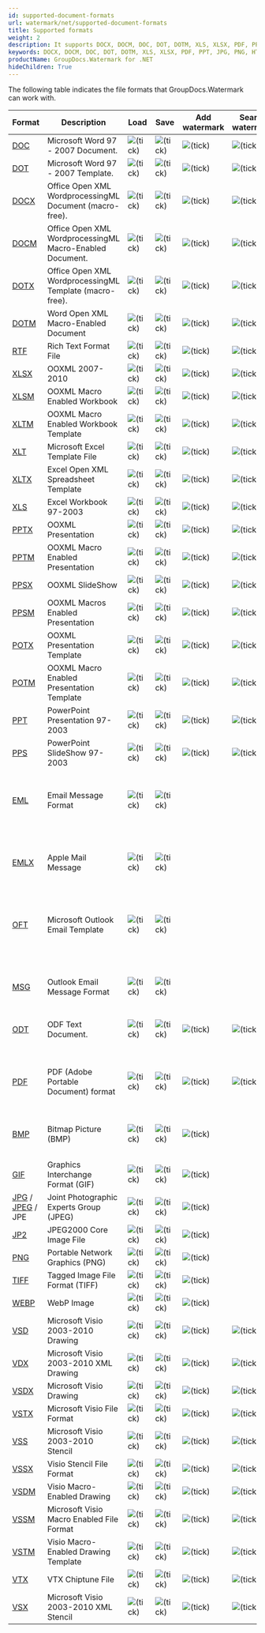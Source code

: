 ```yaml
---
id: supported-document-formats
url: watermark/net/supported-document-formats
title: Supported formats
weight: 2
description: It supports DOCX, DOCM, DOC, DOT, DOTM, XLS, XLSX, PDF, PPT, JPG, PNG, HTML, EML and many more.
keywords: DOCX, DOCM, DOC, DOT, DOTM, XLS, XLSX, PDF, PPT, JPG, PNG, HTML, EML 
productName: GroupDocs.Watermark for .NET
hideChildren: True
---
```

The following table indicates the file formats that GroupDocs.Watermark can work with.

| Format | Description | Load | Save | Add watermark | Search watermark | Remove watermark | Remarks |
| --- | --- | --- | --- | --- | --- | --- | --- |
| [DOC](https://docs.fileformat.com/word-processing/doc) | Microsoft Word 97 - 2007 Document. | ![(tick)](/watermark/net/images/check.png) | ![(tick)](/watermark/net/images/check.png) | ![(tick)](/watermark/net/images/check.png) | ![(tick)](/watermark/net/images/check.png) | ![(tick)](/watermark/net/images/check.png) |   |
| [DOT](https://docs.fileformat.com/word-processing/dot/) | Microsoft Word 97 - 2007 Template. | ![(tick)](/watermark/net/images/check.png) | ![(tick)](/watermark/net/images/check.png) | ![(tick)](/watermark/net/images/check.png) | ![(tick)](/watermark/net/images/check.png) | ![(tick)](/watermark/net/images/check.png) |   |
| [DOCX](https://docs.fileformat.com/word-processing/docx/) | Office Open XML WordprocessingML Document (macro-free). | ![(tick)](/watermark/net/images/check.png) | ![(tick)](/watermark/net/images/check.png) | ![(tick)](/watermark/net/images/check.png) | ![(tick)](/watermark/net/images/check.png) | ![(tick)](/watermark/net/images/check.png) |   |
| [DOCM](https://docs.fileformat.com/word-processing/docm/) | Office Open XML WordprocessingML Macro-Enabled Document. | ![(tick)](/watermark/net/images/check.png) | ![(tick)](/watermark/net/images/check.png) | ![(tick)](/watermark/net/images/check.png) | ![(tick)](/watermark/net/images/check.png) | ![(tick)](/watermark/net/images/check.png) |   |
| [DOTX](https://docs.fileformat.com/word-processing/dotx/) | Office Open XML WordprocessingML Template (macro-free). | ![(tick)](/watermark/net/images/check.png) | ![(tick)](/watermark/net/images/check.png) | ![(tick)](/watermark/net/images/check.png) | ![(tick)](/watermark/net/images/check.png) | ![(tick)](/watermark/net/images/check.png) |   |
| [DOTM](https://docs.fileformat.com/word-processing/dotm/) | Word Open XML Macro-Enabled Document  | ![(tick)](/watermark/net/images/check.png) | ![(tick)](/watermark/net/images/check.png) | ![(tick)](/watermark/net/images/check.png) | ![(tick)](/watermark/net/images/check.png) | ![(tick)](/watermark/net/images/check.png) |   |
| [RTF](https://docs.fileformat.com/word-processing/rtf/) | Rich Text Format File | ![(tick)](/watermark/net/images/check.png) | ![(tick)](/watermark/net/images/check.png) | ![(tick)](/watermark/net/images/check.png) | ![(tick)](/watermark/net/images/check.png) | ![(tick)](/watermark/net/images/check.png) |   |
| [XLSX](https://docs.fileformat.com/spreadsheet/xlsx/) | OOXML 2007-2010 | ![(tick)](/watermark/net/images/check.png) | ![(tick)](/watermark/net/images/check.png) | ![(tick)](/watermark/net/images/check.png) | ![(tick)](/watermark/net/images/check.png) | ![(tick)](/watermark/net/images/check.png) |   |
| [XLSM](https://docs.fileformat.com/spreadsheet/xlsm/) | OOXML Macro Enabled Workbook | ![(tick)](/watermark/net/images/check.png) | ![(tick)](/watermark/net/images/check.png) | ![(tick)](/watermark/net/images/check.png) | ![(tick)](/watermark/net/images/check.png) | ![(tick)](/watermark/net/images/check.png) |   |
| [XLTM](https://docs.fileformat.com/spreadsheet/xltm/) | OOXML Macro Enabled Workbook Template | ![(tick)](/watermark/net/images/check.png) | ![(tick)](/watermark/net/images/check.png) | ![(tick)](/watermark/net/images/check.png) | ![(tick)](/watermark/net/images/check.png) | ![(tick)](/watermark/net/images/check.png) |   |
| [XLT](https://docs.fileformat.com/spreadsheet/xlt/) | Microsoft Excel Template File | ![(tick)](/watermark/net/images/check.png) | ![(tick)](/watermark/net/images/check.png) | ![(tick)](/watermark/net/images/check.png) | ![(tick)](/watermark/net/images/check.png) | ![(tick)](/watermark/net/images/check.png) |   |
| [XLTX](https://docs.fileformat.com/spreadsheet/xltx/) | Excel Open XML Spreadsheet Template | ![(tick)](/watermark/net/images/check.png) | ![(tick)](/watermark/net/images/check.png) | ![(tick)](/watermark/net/images/check.png) | ![(tick)](/watermark/net/images/check.png) | ![(tick)](/watermark/net/images/check.png) |   |
| [XLS](https://docs.fileformat.com/spreadsheet/xls/) | Excel Workbook 97-2003 | ![(tick)](/watermark/net/images/check.png) | ![(tick)](/watermark/net/images/check.png) | ![(tick)](/watermark/net/images/check.png) | ![(tick)](/watermark/net/images/check.png) | ![(tick)](/watermark/net/images/check.png) |   |
| [PPTX](https://docs.fileformat.com/presentation/pptx/) | OOXML Presentation | ![(tick)](/watermark/net/images/check.png) | ![(tick)](/watermark/net/images/check.png) | ![(tick)](/watermark/net/images/check.png) | ![(tick)](/watermark/net/images/check.png) | ![(tick)](/watermark/net/images/check.png) |   |
| [PPTM](https://docs.fileformat.com/presentation/pptm/) | OOXML Macro Enabled Presentation | ![(tick)](/watermark/net/images/check.png) | ![(tick)](/watermark/net/images/check.png) | ![(tick)](/watermark/net/images/check.png) | ![(tick)](/watermark/net/images/check.png) | ![(tick)](/watermark/net/images/check.png) |   |
| [PPSX](https://docs.fileformat.com/presentation/ppsx/) | OOXML SlideShow | ![(tick)](/watermark/net/images/check.png) | ![(tick)](/watermark/net/images/check.png) | ![(tick)](/watermark/net/images/check.png) | ![(tick)](/watermark/net/images/check.png) | ![(tick)](/watermark/net/images/check.png) |   |
| [PPSM](https://docs.fileformat.com/presentation/ppsm/) | OOXML Macros Enabled Presentation | ![(tick)](/watermark/net/images/check.png) | ![(tick)](/watermark/net/images/check.png) | ![(tick)](/watermark/net/images/check.png) | ![(tick)](/watermark/net/images/check.png) | ![(tick)](/watermark/net/images/check.png) |   |
| [POTX](https://docs.fileformat.com/presentation/potx/) | OOXML Presentation Template | ![(tick)](/watermark/net/images/check.png) | ![(tick)](/watermark/net/images/check.png) | ![(tick)](/watermark/net/images/check.png) | ![(tick)](/watermark/net/images/check.png) | ![(tick)](/watermark/net/images/check.png) |   |
| [POTM](https://docs.fileformat.com/presentation/potm/) | OOXML Macro Enabled Presentation Template | ![(tick)](/watermark/net/images/check.png) | ![(tick)](/watermark/net/images/check.png) | ![(tick)](/watermark/net/images/check.png) | ![(tick)](/watermark/net/images/check.png) | ![(tick)](/watermark/net/images/check.png) |   |
| [PPT](https://docs.fileformat.com/presentation/ppt/) | PowerPoint Presentation 97-2003 | ![(tick)](/watermark/net/images/check.png) | ![(tick)](/watermark/net/images/check.png) | ![(tick)](/watermark/net/images/check.png) | ![(tick)](/watermark/net/images/check.png) | ![(tick)](/watermark/net/images/check.png) |   |
| [PPS](https://docs.fileformat.com/presentation/pps/) | PowerPoint SlideShow 97-2003 | ![(tick)](/watermark/net/images/check.png) | ![(tick)](/watermark/net/images/check.png) | ![(tick)](/watermark/net/images/check.png) | ![(tick)](/watermark/net/images/check.png) | ![(tick)](/watermark/net/images/check.png) |   |
| [EML](https://docs.fileformat.com/email/eml/) | Email Message Format | ![(tick)](/watermark/net/images/check.png) | ![(tick)](/watermark/net/images/check.png) |   |   |   | Watermark management is available for attached documents and images. |
| [EMLX](https://docs.fileformat.com/email/emlx/) | Apple Mail Message | ![(tick)](/watermark/net/images/check.png) | ![(tick)](/watermark/net/images/check.png) |   |   |   | Watermark management is available for attached documents and images. |
| [OFT](https://docs.fileformat.com/email/oft/) | Microsoft Outlook Email Template | ![(tick)](/watermark/net/images/check.png) | ![(tick)](/watermark/net/images/check.png) |   |   |   | Watermark management is available for attached documents and images. |
| [MSG](https://docs.fileformat.com/email/msg/) | Outlook Email Message Format | ![(tick)](/watermark/net/images/check.png) | ![(tick)](/watermark/net/images/check.png) |   |   |   | Watermark management is available for attached documents and images. |
| [ODT](https://docs.fileformat.com/word-processing/odt/) | ODF Text Document. | ![(tick)](/watermark/net/images/check.png) | ![(tick)](/watermark/net/images/check.png) | ![(tick)](/watermark/net/images/check.png) | ![(tick)](/watermark/net/images/check.png) | ![(tick)](/watermark/net/images/check.png) |   |
| [PDF](https://docs.fileformat.com/pdf/) | PDF (Adobe Portable Document) format | ![(tick)](/watermark/net/images/check.png) | ![(tick)](/watermark/net/images/check.png) | ![(tick)](/watermark/net/images/check.png) | ![(tick)](/watermark/net/images/check.png) | ![(tick)](/watermark/net/images/check.png) | Watermark searching and removing is not available for rasterized pages. |
| [BMP](https://docs.fileformat.com/image/bmp/) | Bitmap Picture (BMP) | ![(tick)](/watermark/net/images/check.png) | ![(tick)](/watermark/net/images/check.png) | ![(tick)](/watermark/net/images/check.png) |
 |   |   |
| [GIF](https://docs.fileformat.com/image/gif/) | Graphics Interchange Format (GIF) | ![(tick)](/watermark/net/images/check.png) | ![(tick)](/watermark/net/images/check.png) | ![(tick)](/watermark/net/images/check.png) |   |   |   |
| [JPG](https://docs.fileformat.com/image/jpeg) / [JPEG](https://docs.fileformat.com/image/jpeg) / JPE   | Joint Photographic Experts Group (JPEG) | ![(tick)](/watermark/net/images/check.png) | ![(tick)](/watermark/net/images/check.png) | ![(tick)](/watermark/net/images/check.png) |   |   |   |
| [JP2](https://docs.fileformat.com/image/jp2/) | JPEG2000 Core Image File | ![(tick)](/watermark/net/images/check.png) | ![(tick)](/watermark/net/images/check.png) | ![(tick)](/watermark/net/images/check.png) |   |   |   |
| [PNG](https://docs.fileformat.com/image/png/) | Portable Network Graphics (PNG) | ![(tick)](/watermark/net/images/check.png) | ![(tick)](/watermark/net/images/check.png) | ![(tick)](/watermark/net/images/check.png) |   |   |   |
| [TIFF](https://docs.fileformat.com/image/tiff/) | Tagged Image File Format (TIFF) | ![(tick)](/watermark/net/images/check.png) | ![(tick)](/watermark/net/images/check.png) | ![(tick)](/watermark/net/images/check.png) |   |   |   |
| [WEBP](https://docs.fileformat.com/image/webp/) | WebP Image | ![(tick)](/watermark/net/images/check.png) | ![(tick)](/watermark/net/images/check.png) | ![(tick)](/watermark/net/images/check.png) |   |   |   |
| [VSD](https://docs.fileformat.com/image/vsd/) | Microsoft Visio 2003-2010 Drawing | ![(tick)](/watermark/net/images/check.png) | ![(tick)](/watermark/net/images/check.png) | ![(tick)](/watermark/net/images/check.png) | ![(tick)](/watermark/net/images/check.png) | ![(tick)](/watermark/net/images/check.png) |   |
| [VDX](https://docs.fileformat.com/image/vdx/) | Microsoft Visio 2003-2010 XML Drawing | ![(tick)](/watermark/net/images/check.png) | ![(tick)](/watermark/net/images/check.png) | ![(tick)](/watermark/net/images/check.png) | ![(tick)](/watermark/net/images/check.png) | ![(tick)](/watermark/net/images/check.png) |   |
| [VSDX](https://docs.fileformat.com/image/vsdx/) | Microsoft Visio Drawing | ![(tick)](/watermark/net/images/check.png) | ![(tick)](/watermark/net/images/check.png) | ![(tick)](/watermark/net/images/check.png) | ![(tick)](/watermark/net/images/check.png) | ![(tick)](/watermark/net/images/check.png) |   |
| [VSTX](https://docs.fileformat.com/image/vstx/) | Microsoft Visio File Format | ![(tick)](/watermark/net/images/check.png) | ![(tick)](/watermark/net/images/check.png) | ![(tick)](/watermark/net/images/check.png) | ![(tick)](/watermark/net/images/check.png) | ![(tick)](/watermark/net/images/check.png) |   |
| [VSS](https://docs.fileformat.com/image/vss/) | Microsoft Visio 2003-2010 Stencil | ![(tick)](/watermark/net/images/check.png) | ![(tick)](/watermark/net/images/check.png) | ![(tick)](/watermark/net/images/check.png) | ![(tick)](/watermark/net/images/check.png) | ![(tick)](/watermark/net/images/check.png) |   |
| [VSSX](https://docs.fileformat.com/image/vssx/) | Visio Stencil File Format | ![(tick)](/watermark/net/images/check.png) | ![(tick)](/watermark/net/images/check.png) | ![(tick)](/watermark/net/images/check.png) | ![(tick)](/watermark/net/images/check.png) | ![(tick)](/watermark/net/images/check.png) |   |
| [VSDM](https://docs.fileformat.com/image/vsdm/) | Visio Macro-Enabled Drawing | ![(tick)](/watermark/net/images/check.png) | ![(tick)](/watermark/net/images/check.png) | ![(tick)](/watermark/net/images/check.png) | ![(tick)](/watermark/net/images/check.png) | ![(tick)](/watermark/net/images/check.png) |   |
| [VSSM](https://docs.fileformat.com/image/vssm/) | Microsoft Visio Macro Enabled File Format | ![(tick)](/watermark/net/images/check.png) | ![(tick)](/watermark/net/images/check.png) | ![(tick)](/watermark/net/images/check.png) | ![(tick)](/watermark/net/images/check.png) | ![(tick)](/watermark/net/images/check.png) |   |
| [VSTM](https://docs.fileformat.com/image/vstm/) | Visio Macro-Enabled Drawing Template | ![(tick)](/watermark/net/images/check.png) | ![(tick)](/watermark/net/images/check.png) | ![(tick)](/watermark/net/images/check.png) | ![(tick)](/watermark/net/images/check.png) | ![(tick)](/watermark/net/images/check.png) |   |
| [VTX](https://docs.fileformat.com/image/vtx/) | VTX Chiptune File | ![(tick)](/watermark/net/images/check.png) | ![(tick)](/watermark/net/images/check.png) | ![(tick)](/watermark/net/images/check.png) | ![(tick)](/watermark/net/images/check.png) | ![(tick)](/watermark/net/images/check.png) |   |
| [VSX](https://docs.fileformat.com/image/vsx/) | Microsoft Visio 2003-2010 XML Stencil | ![(tick)](/watermark/net/images/check.png) | ![(tick)](/watermark/net/images/check.png) | ![(tick)](/watermark/net/images/check.png) | ![(tick)](/watermark/net/images/check.png) | ![(tick)](/watermark/net/images/check.png) |   |
